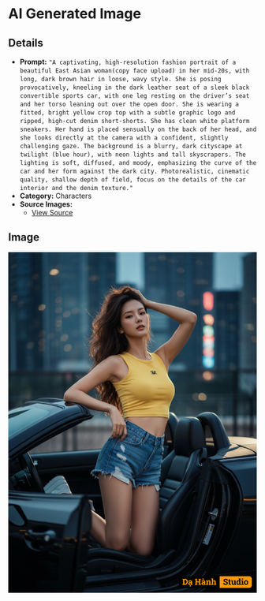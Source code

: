 # AI Generated Image

## Details
- **Prompt:** `"A captivating, high-resolution fashion portrait of a beautiful East Asian woman(copy face upload) in her mid-20s, with long, dark brown hair in loose, wavy style. She is posing provocatively, kneeling in the dark leather seat of a sleek black convertible sports car, with one leg resting on the driver’s seat and her torso leaning out over the open door. She is wearing a fitted, bright yellow crop top with a subtle graphic logo and ripped, high-cut denim short-shorts. She has clean white platform sneakers. Her hand is placed sensually on the back of her head, and she looks directly at the camera with a confident, slightly challenging gaze. The background is a blurry, dark cityscape at twilight (blue hour), with neon lights and tall skyscrapers. The lighting is soft, diffused, and moody, emphasizing the curve of the car and her form against the dark city. Photorealistic, cinematic quality, shallow depth of field, focus on the details of the car interior and the denim texture."
`
- **Category:** Characters
- **Source Images:**
  - [View Source](https://raw.githubusercontent.com/lenzcomvth/Somethings/main/Models/Female/Female3.jpg)

## Image
![AI Generated Image](./image-2025-10-20T08-51-04-647Z-8x13g.png)